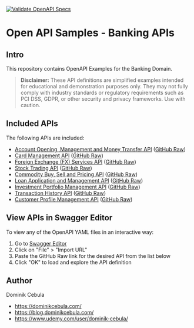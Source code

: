 [![Validate OpenAPI Specs](https://github.com/dominikcebula/open-api-samples-banking/actions/workflows/openapi-validate.yml/badge.svg)](https://github.com/dominikcebula/open-api-samples-banking/actions/workflows/openapi-validate.yml)

# Open API Samples - Banking APIs

## Intro

This repository contains OpenAPI Examples for the Banking Domain.

> **Disclaimer:**
> These API definitions are simplified examples intended for educational and demonstration purposes only. They may not
> fully comply with industry standards or regulatory requirements such as PCI DSS, GDPR, or other security and privacy
> frameworks. Use with caution.

## Included APIs

The following APIs are included:

- [Account Opening, Management and Money Transfer API](./account-opening-api.yaml) ([GitHub Raw](https://raw.githubusercontent.com/dominikcebula/open-api-samples-banking/main/account-opening-api.yaml))
- [Card Management API](./card-management-api.yaml) ([GitHub Raw](https://raw.githubusercontent.com/dominikcebula/open-api-samples-banking/main/card-management-api.yaml))
- [Foreign Exchange (FX) Services API](./fx-services-api.yaml) ([GitHub Raw](https://raw.githubusercontent.com/dominikcebula/open-api-samples-banking/main/fx-services-api.yaml))
- [Stock Trading API](./stocks-trading-api.yaml) ([GitHub Raw](https://raw.githubusercontent.com/dominikcebula/open-api-samples-banking/main/stocks-trading-api.yaml))
- [Commodity Buy, Sell and Pricing API](./commodity-api.yaml) ([GitHub Raw](https://raw.githubusercontent.com/dominikcebula/open-api-samples-banking/main/commodity-api.yaml))
- [Loan Application and Management API](./loan-application-api.yaml) ([GitHub Raw](https://raw.githubusercontent.com/dominikcebula/open-api-samples-banking/main/loan-application-api.yaml))
- [Investment Portfolio Management API](./investment-portfolio-api.yaml) ([GitHub Raw](https://raw.githubusercontent.com/dominikcebula/open-api-samples-banking/main/investment-portfolio-api.yaml))
- [Transaction History API](./transaction-history-api.yaml) ([GitHub Raw](https://raw.githubusercontent.com/dominikcebula/open-api-samples-banking/main/transaction-history-api.yaml))
- [Customer Profile Management API](./customer-profile-api.yaml) ([GitHub Raw](https://raw.githubusercontent.com/dominikcebula/open-api-samples-banking/main/customer-profile-api.yaml))

## View APIs in Swagger Editor

To view any of the OpenAPI YAML files in an interactive way:

1. Go to [Swagger Editor](https://editor.swagger.io/)
2. Click on "File" > "Import URL"
3. Paste the GitHub Raw link for the desired API from the list below
4. Click "OK" to load and explore the API definition

## Author

Dominik Cebula

* https://dominikcebula.com/
* https://blog.dominikcebula.com/
* https://www.udemy.com/user/dominik-cebula/
